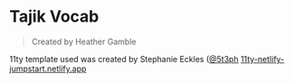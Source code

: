 # Tajik Vocab

> Created by Heather Gamble

11ty template used was created by Stephanie Eckles ([@5t3ph](https://twitter.com/5t3ph)
[11ty-netlify-jumpstart.netlify.app](https://11ty-netlify-jumpstart.netlify.app/) 


